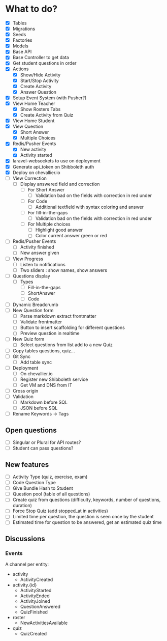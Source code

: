 # What to do?

- [x] Tables
- [x] Migrations
- [x] Seeds
- [x] Factories
- [x] Models
- [x] Base API
- [x] Base Controller to get data
- [x] Get student questions in order
- [x] Actions
  - [x] Show/Hide Activity
  - [x] Start/Stop Activity
  - [x] Create Activity
  - [x] Answer Question
- [x] Setup Event System (with Pusher?)
- [x] View Home Teacher
  - [x] Show Rosters Tabs
  - [x] Create Activity from Quiz
- [x] View Home Student
- [x] View Question
  - [x] Short Answer
  - [x] Multiple Choices
- [x] Redis/Pusher Events
  - [x] New activity  
  - [x] Activity started
- [x] laravel-websockets to use on deployment
- [x] Generate api_token on Shibboleth auth
- [x] Deploy on chevallier.io
- [ ] View Correction
  - [ ] Display answered field and correction
    - [ ] For Short Answer
      - [ ] Validation bad on the fields with correction in red under
    - [ ] For Code
      - [ ] Additional textfield with syntax coloring and answer
    - [ ] For fill-in-the-gaps
      - [ ] Validation bad on the fields with correction in red under
    - [ ] For Multiple choices
      - [ ] Highlight good answer
      - [ ] Color current answer green or red
- [ ] Redis/Pusher Events
  - [ ] Activity finished
  - [ ] New answer given
- [ ] View Progress 
  - [ ] Listen to notifications
  - [ ] Two sliders : show names, show answers
- [ ] Questions display
  - [ ] Types
    - [ ] Fill-in-the-gaps
    - [ ] ShortAnswer
    - [ ] Code
- [ ] Dynamic Breadcrumb
- [ ] New Question form
  - [ ] Parse markdown extract frontmatter
  - [ ] Validate frontmatter
  - [ ] Button to insert scaffolding for different questions
  - [ ] Preview question in realtime
- [ ] New Quiz form
  - [ ] Select questions from list add to a new Quiz
- [ ] Copy tables questions, quiz... 
- [ ] Git Sync
  - [ ] Add table sync
- [ ] Deployment
  - [ ] On chevallier.io
  - [ ] Register new Shibboleth service
  - [ ] Get VM and DNS from IT
- [ ] Cross origin
- [ ] Validation 
  - [ ] Markdown before SQL
  - [ ] JSON before SQL
- [ ] Rename Keywords -> Tags

## Open questions

- [ ] Singular or Plural for API routes?
- [ ] Student can pass questions?

## New features

- [ ] Activity Type (quiz, exercise, exam)
- [ ] Code Question Type
- [ ] Give Bundle Hash to Student
- [ ] Question pool (table of all questions)
- [ ] Create quiz from questions (difficulty, keywords, number of questions, duration)
- [ ] Force Stop Quiz (add stopped_at in activities)
- [ ] Limited time per question, the question is seen once by the student
- [ ] Estimated time for question to be answered, get an estimated quiz time

## Discussions

### Events

A channel per entity:

- activity
  - ActivityCreated
- activity.{id}
  - ActivityStarted
  - ActivityEnded
  - ActivityJoined
  - QuestionAnswered
  - QuizFinished
- roster
  - NewActivitiesAvailable
- quiz
  - QuizCreated
